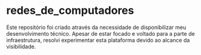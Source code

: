 # redes_de_computadores
Este repositório foi criado através da necessidade de disponibilizar meu desenvolvimento técnico. Apesar de estar focado e voltado para a parte de infraestrutura, resolvi experimentar esta plataforma devido ao alcance da visibilidade.
